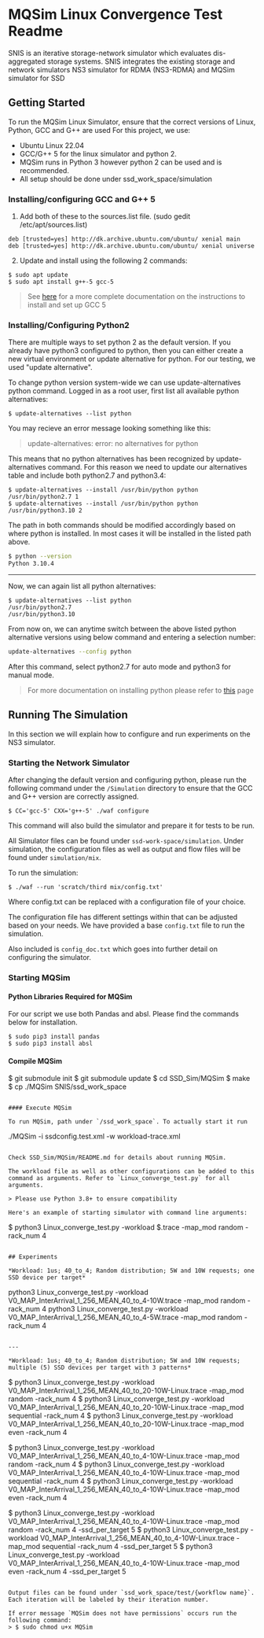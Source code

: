  # MQSim Linux Convergence Test Readme

SNIS is an iterative storage-network simulator which evaluates dis-aggregated storage systems. SNIS integrates the existing storage and network simulators NS3 simulator for RDMA (NS3-RDMA) and MQSim simulator for SSD

## Getting Started 

To run the MQSim Linux Simulator, ensure that the correct versions of Linux, Python, GCC and G++ are used
For this project, we use:

- Ubuntu Linux 22.04
- GCC/G++ 5 for the linux simulator and python 2.
- MQSim runs in Python 3 however python 2 can be used and is recommended.
- All setup should be done under ssd_work_space/simulation



### Installing/configuring GCC and G++ 5

1. Add both of these to the sources.list file. (sudo gedit /etc/apt/sources.list)

```
deb [trusted=yes] http://dk.archive.ubuntu.com/ubuntu/ xenial main
deb [trusted=yes] http://dk.archive.ubuntu.com/ubuntu/ xenial universe 
```

2. Update and install using the following 2 commands:

```
$ sudo apt update
$ sudo apt install g++-5 gcc-5
```

> See [here](https://askubuntu.com/questions/1235819/ubuntu-20-04-gcc-version-lower-than-gcc-7 ) for a more complete documentation on the instructions to install and set up GCC 5

### Installing/Configuring Python2

There are multiple ways to set python 2 as the default version. If you already have python3 configured to python, then you can either create a new virtual environment or update alternative for python. For our testing, we used "update alternative".

To change python version system-wide we can use update-alternatives python command. Logged in as a root user, first list all available python alternatives:

```
$ update-alternatives --list python
```

You may recieve an error message looking something like this:

> update-alternatives: error: no alternatives for python

This means that no python alternatives has been recognized by update-alternatives command. For this reason we need to update our alternatives table and include both python2.7 and python3.4:

```
$ update-alternatives --install /usr/bin/python python /usr/bin/python2.7 1
$ update-alternatives --install /usr/bin/python python /usr/bin/python3.10 2
```

The path in both commands should be modified accordingly based on where python is installed. In most cases it will be installed in the listed path above.

```bash
$ python --version
Python 3.10.4
```
---

Now, we can again list all python alternatives:

```
$ update-alternatives --list python
/usr/bin/python2.7
/usr/bin/python3.10
```

From now on, we can anytime switch between the above listed python alternative versions using below command and entering a selection number:

```bash
update-alternatives --config python
```

After this command, select python2.7 for auto mode and python3 for manual mode.

> For more documentation on installing python please refer to [this](https://linuxconfig.org/how-to-change-from-default-to-alternative-python-version-on-debian-linux) page

## Running The Simulation

In this section we will explain how to configure and run experiments on the NS3 simulator.

### Starting the Network Simulator

After changing the default version and configuring python, please run the following command under the `/Simulation` directory to ensure that the GCC and G++ version are correctly assigned.

```
$ CC='gcc-5' CXX='g++-5' ./waf configure
```

This command will also build the simulator and prepare it for tests to be run.

All Simulator files can be found under `ssd-work-space/simulation`. Under simulation, the configuration files as well as output and flow files will be found under `simulation/mix`.

To run the simulation: 
```
$ ./waf --run 'scratch/third mix/config.txt'
```

Where config.txt can be replaced with a configuration file of your choice. 

The configuration file has different settings within that can be adjusted based on your needs. We have provided a base `config.txt` file to run the simulation.

Also included is `config_doc.txt` which goes into further detail on configuring the simulator. 

### Starting MQSim 

#### Python Libraries Required for MQSim
For our script we use both Pandas and absl. Please find the commands below for installation.

```
$ sudo pip3 install pandas
$ sudo pip3 install absl
```

#### Compile MQSim

$ git submodule init
$ git submodule update
$ cd SSD_Sim/MQSim
$ make
$ cp ./MQSim SNIS/ssd_work_space
```

#### Execute MQSim

To run MQSim, path under `/ssd_work_space`. To actually start it run

```
./MQSim -i ssdconfig.test.xml -w workload-trace.xml
```

Check SSD_Sim/MQSim/README.md for details about running MQSim.

The workload file as well as other configurations can be added to this command as arguments. Refer to `Linux_converge_test.py` for all arguments.

> Please use Python 3.8+ to ensure compatibility

Here's an example of starting simulator with command line arguments:
```
$ python3 Linux_converge_test.py -workload $.trace -map_mod random -rack_num 4
```

## Experiments

*Workload: 1us; 40_to_4; Random distribution; 5W and 10W requests; one SSD device per target*

```
python3 Linux_converge_test.py -workload V0_MAP_InterArrival_1_256_MEAN_40_to_4-10W.trace -map_mod random -rack_num 4
python3 Linux_converge_test.py -workload V0_MAP_InterArrival_1_256_MEAN_40_to_4-5W.trace -map_mod random -rack_num 4
```

---

*Workload: 1us; 40_to_4; Random distribution; 5W and 10W requests; multiple (5) SSD devices per target with 3 patterns*

```
$ python3 Linux_converge_test.py -workload V0_MAP_InterArrival_1_256_MEAN_40_to_20-10W-Linux.trace -map_mod random -rack_num 4
$ python3 Linux_converge_test.py -workload V0_MAP_InterArrival_1_256_MEAN_40_to_20-10W-Linux.trace -map_mod sequential -rack_num 4
$ python3 Linux_converge_test.py -workload V0_MAP_InterArrival_1_256_MEAN_40_to_20-10W-Linux.trace -map_mod even -rack_num 4

$ python3 Linux_converge_test.py -workload V0_MAP_InterArrival_1_256_MEAN_40_to_4-10W-Linux.trace -map_mod random -rack_num 4
$ python3 Linux_converge_test.py -workload V0_MAP_InterArrival_1_256_MEAN_40_to_4-10W-Linux.trace -map_mod sequential -rack_num 4
$ python3 Linux_converge_test.py -workload V0_MAP_InterArrival_1_256_MEAN_40_to_4-10W-Linux.trace -map_mod even -rack_num 4

$ python3 Linux_converge_test.py -workload V0_MAP_InterArrival_1_256_MEAN_40_to_4-10W-Linux.trace -map_mod random -rack_num 4 -ssd_per_target 5
$ python3 Linux_converge_test.py -workload V0_MAP_InterArrival_1_256_MEAN_40_to_4-10W-Linux.trace -map_mod sequential -rack_num 4 -ssd_per_target 5
$ python3 Linux_converge_test.py -workload V0_MAP_InterArrival_1_256_MEAN_40_to_4-10W-Linux.trace -map_mod even -rack_num 4 -ssd_per_target 5
```

Output files can be found under `ssd_work_space/test/{workflow name}`. Each iteration will be labeled by their iteration number. 

If error message `MQSim does not have permissions` occurs run the following command:
> $ sudo chmod u+x MQSim


